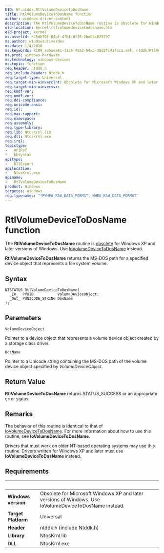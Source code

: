 ```yaml
---
UID: NF:ntddk.RtlVolumeDeviceToDosName
title: RtlVolumeDeviceToDosName function
author: windows-driver-content
description: The RtlVolumeDeviceToDosName routine is obsolete for Windows XP and later versions of Windows. Use IoVolumeDeviceToDosName instead.RtlVolumeDeviceToDosName returns the MS-DOS path for a specified device object that represents a file system volume.
old-location: kernel\rtlvolumedevicetodosname.htm
old-project: kernel
ms.assetid: e25db70f-04bf-4fb1-8ff5-2beb4c825797
ms.author: windowsdriverdev
ms.date: 1/4/2018
ms.keywords: k109_a95aea8c-1156-4852-b4eb-38d2f141fcca.xml, ntddk/RtlVolumeDeviceToDosName, kernel.rtlvolumedevicetodosname, RtlVolumeDeviceToDosName routine [Kernel-Mode Driver Architecture], RtlVolumeDeviceToDosName
ms.prod: windows-hardware
ms.technology: windows-devices
ms.topic: function
req.header: ntddk.h
req.include-header: Ntddk.h
req.target-type: Universal
req.target-min-winverclnt: Obsolete for Microsoft Windows XP and later versions of Windows. Use IoVolumeDeviceToDosName instead.
req.target-min-winversvr: 
req.kmdf-ver: 
req.umdf-ver: 
req.ddi-compliance: 
req.unicode-ansi: 
req.idl: 
req.max-support: 
req.namespace: 
req.assembly: 
req.type-library: 
req.lib: NtosKrnl.lib
req.dll: NtosKrnl.exe
req.irql: 
topictype:
-	APIRef
-	kbSyntax
apitype:
-	DllExport
apilocation:
-	NtosKrnl.exe
apiname:
-	RtlVolumeDeviceToDosName
product: Windows
targetos: Windows
req.typenames: "*PWHEA_RAW_DATA_FORMAT, WHEA_RAW_DATA_FORMAT"
---
```



# RtlVolumeDeviceToDosName function
The <b>RtlVolumeDeviceToDosName</b> routine is <u>obsolete</u> for Windows XP and later versions of Windows. Use <a href="..\ntddk\nf-ntddk-iovolumedevicetodosname.md">IoVolumeDeviceToDosName</a> instead.

<b>RtlVolumeDeviceToDosName</b> returns the MS-DOS path for a specified device object that represents a file system volume.

## Syntax

````
NTSTATUS RtlVolumeDeviceToDosName(
  _In_  PVOID           VolumeDeviceObject,
  _Out_ PUNICODE_STRING DosName
);
````

## Parameters

`VolumeDeviceObject`

Pointer to a device object that represents a volume device object created by a storage class driver.

`DosName`

Pointer to a Unicode string containing the MS-DOS path of the volume device object specified by <i>VolumeDeviceObject</i>.


## Return Value

<b>RtlVolumeDeviceToDosName</b> returns STATUS_SUCCESS or an appropriate error status.

## Remarks

The behavior of this routine is identical to that of <a href="..\ntddk\nf-ntddk-iovolumedevicetodosname.md">IoVolumeDeviceToDosName</a>. For more information about how to use this routine, see <b>IoVolumeDeviceToDosName</b>.

Drivers that must work on older NT-based operating systems may use this routine. Drivers written for Windows XP and later must use <b>IoVolumeDeviceToDosName</b> instead.

## Requirements
| &nbsp; | &nbsp; |
| ---- |:---- |
| **Windows version** | Obsolete for Microsoft Windows XP and later versions of Windows. Use IoVolumeDeviceToDosName instead.  |
| **Target Platform** | Universal |
| **Header** | ntddk.h (include Ntddk.h) |
| **Library** | NtosKrnl.lib |
| **DLL** | NtosKrnl.exe |